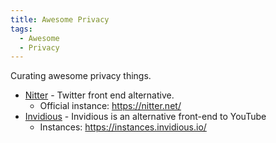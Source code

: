 ```yaml
---
title: Awesome Privacy
tags:
  - Awesome
  - Privacy
---
```


Curating awesome privacy things.

- [Nitter](https://github.com/zedeus/nitter) - Twitter front end alternative.
  - Official instance: <https://nitter.net/>
- [Invidious](https://github.com/iv-org/invidious) - Invidious is an alternative front-end to YouTube
  - Instances: <https://instances.invidious.io/>
